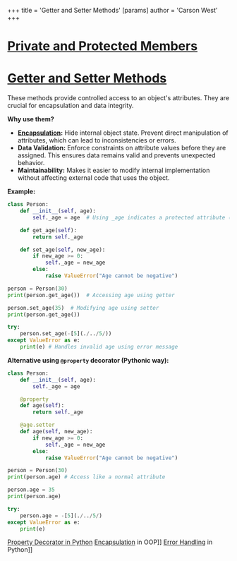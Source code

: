 +++
 title = 'Getter and Setter Methods'
[params]
	author = 'Carson West'
+++
# [Private and Protected Members](./../private-and-protected-members/)
# [Getter and Setter Methods](./../getter-and-setter-methods/) 
These methods provide controlled access to an object's attributes.  They are crucial for encapsulation and data integrity.

**Why use them?**

* **[Encapsulation](./../encapsulation/):** Hide internal object state.  Prevent direct manipulation of attributes, which can lead to inconsistencies or errors.
* **Data Validation:**  Enforce constraints on attribute values before they are assigned.  This ensures data remains valid and prevents unexpected behavior.
* **Maintainability:** Makes it easier to modify internal implementation without affecting external code that uses the object.


**Example:**

```python
class Person:
    def __init__(self, age):
        self._age = age  # Using _age indicates a protected attribute (convention, not enforced)

    def get_age(self):
        return self._age

    def set_age(self, new_age):
        if new_age >= 0:
            self._age = new_age
        else:
            raise ValueError("Age cannot be negative")

person = Person(30)
print(person.get_age())  # Accessing age using getter

person.set_age(35)  # Modifying age using setter
print(person.get_age())

try:
    person.set_age(-[5](./../5/))
except ValueError as e:
    print(e) # Handles invalid age using error message
```

**Alternative using `@property` decorator (Pythonic way):**

```python
class Person:
    def __init__(self, age):
        self._age = age

    @property
    def age(self):
        return self._age

    @age.setter
    def age(self, new_age):
        if new_age >= 0:
            self._age = new_age
        else:
            raise ValueError("Age cannot be negative")

person = Person(30)
print(person.age) # Access like a normal attribute

person.age = 35
print(person.age)

try:
    person.age = -[5](./../5/)
except ValueError as e:
    print(e)
```

[Property Decorator in Python](./../property-decorator-in-python/)  [Encapsulation](./../encapsulation/) in OOP]] [Error Handling](./../error-handling/) in Python]]
